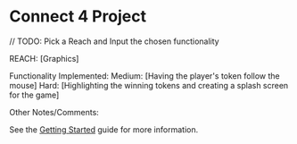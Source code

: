 Connect 4 Project
=========================

// TODO: Pick a Reach and Input the chosen functionality 

REACH: [Graphics]

Functionality Implemented: 
    Medium: [Having the player's token follow the mouse]
    Hard: [Highlighting the winning tokens and creating a splash screen for the game]

Other Notes/Comments: 



See the [Getting Started](https://github.com/eecs183/Connect4/wiki/Getting-Started) guide for more information.


